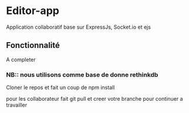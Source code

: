 # Editor-app

Application collaboratif base sur ExpressJs, Socket.io et ejs

## Fonctionnalité
  A completer
  
### NB:: nous utilisons comme base de donne rethinkdb


Cloner le repos et fait un coup de npm install

pour les collaborateur fait git pull et creer votre branche pour continuer a travailler

